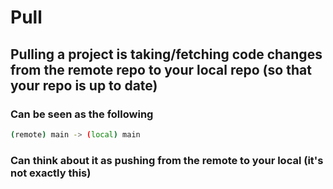 # Pull

## Pulling a project is taking/fetching code changes from the remote repo to your local repo (so that your repo is up to date)

### Can be seen as the following

```bash
(remote) main -> (local) main
```

### Can think about it as pushing from the remote to your local (it's not exactly this)

